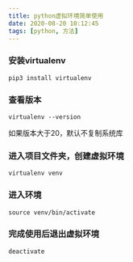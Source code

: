 ```yaml
---
title: python虚拟环境简单使用
date: 2020-08-20 10:12:45
tags: [python, 方法]
---
```

### 安装virtualenv
```
pip3 install virtualenv
```
### 查看版本
```
virtualenv --version
```
如果版本大于20，默认不复制系统库

### 进入项目文件夹，创建虚拟环境
```
virtualenv venv
```
### 进入环境
```
source venv/bin/activate
```
### 完成使用后退出虚拟环境
```
deactivate
```

